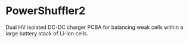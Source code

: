 # PowerShuffler2
Dual HV isolated DC-DC charger PCBA for balancing weak cells within a large battery stack of Li-Ion cells.
